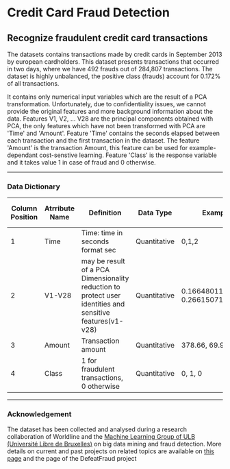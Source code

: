 # Credit Card Fraud Detection

## Recognize fraudulent credit card transactions


The datasets contains transactions made by credit cards in September 2013 by european cardholders.
This dataset presents transactions that occurred in two days, where we have 492 frauds out of 284,807 transactions. The dataset is highly unbalanced, the positive class (frauds) account for 0.172% of all transactions.

It contains only numerical input variables which are the result of a PCA transformation. Unfortunately, due to confidentiality issues, we cannot provide the original features and more background information about the data. Features V1, V2, … V28 are the principal components obtained with PCA, the only features which have not been transformed with PCA are 'Time' and 'Amount'. Feature 'Time' contains the seconds elapsed between each transaction and the first transaction in the dataset. The feature 'Amount' is the transaction Amount, this feature can be used for example-dependant cost-senstive learning. Feature 'Class' is the response variable and it takes value 1 in case of fraud and 0 otherwise.

---

### Data Dictionary 

| Column   Position 	| Atrribute Name        	| Definition                                                                                                                                                                                                              	| Data Type    	| Example                          	| % Null Ratios 	|
|-------------------	|-----------------------	|-------------------------------------------------------------------------------------------------------------------------------------------------------------------------------------------------------------------------	|--------------	|----------------------------------	|---------------	|
| 1                 	| Time                  	| Time: time in seconds  format sec                                                                                                                                                                                       	| Quantitative 	| 0,1,2 	                        | ?             	|
| 2                 	| V1-V28                  	| may be result of a PCA Dimensionality reduction to protect user identities and sensitive features(v1-v28)                                                                                                                                                                                         	| Quantitative 	| 0.16648011335321, 0.26615071205963      	| ?             	|
| 3                 	| Amount                   	| Transaction amount                                                                    | Quantitative 	| 378.66, 69.99              	    | ?             	|
| 4                 	| Class 	| 1 for fraudulent transactions, 0 otherwise                                                            | Quantitative 	| 0, 1, 0               	        | ?             	|

---

### Acknowledgement

The dataset has been collected and analysed during a research collaboration of Worldline and the [Machine Learning Group of ULB (Université Libre de Bruxelles)](http://mlg.ulb.ac.be) on big data mining and fraud detection. More details on current and past projects on related topics are available on [this page](https://www.researchgate.net/project/Fraud-detection-5) and the page of the DefeatFraud project
